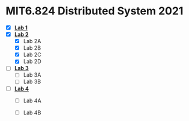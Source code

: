 # MIT6.824 Distributed System 2021

- [x] [**Lab 1**](https://github.com/Ray-Eldath/MIT6.824/tree/mr)
- [X] [**Lab 2**](https://github.com/Ray-Eldath/MIT6.824/tree/raft-2021)
    - [X] Lab 2A
    - [X] Lab 2B
    - [X] Lab 2C
    - [X] Lab 2D
- [ ] [**Lab 3**](https://github.com/Ray-Eldath/MIT6.824/tree/raft-2021)
    - [ ] Lab 3A
    - [ ] Lab 3B
- [ ] [**Lab 4**](https://github.com/Ray-Eldath/MIT6.824/tree/raft-2021)
    - [ ] Lab 4A
    - [ ] Lab 4B





